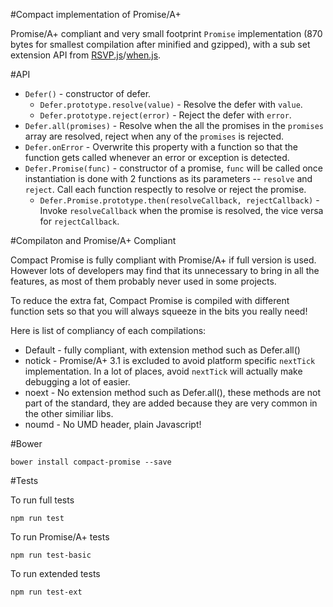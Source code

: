 #Compact implementation of Promise/A+

Promise/A+ compliant and very small footprint `Promise` implementation (870 bytes for smallest compilation after minified and gzipped), with a sub set extension API from [RSVP.js](https://github.com/tildeio/rsvp.js/)/[when.js](https://github.com/cujojs/when).



#API

* `Defer()` - constructor of defer.
    * `Defer.prototype.resolve(value)` - Resolve the defer with `value`.
    * `Defer.prototype.reject(error)` - Reject the defer with `error`.
* `Defer.all(promises)` - Resolve when the all the promises in the `promises` array are resolved, reject when any of the `promises` is rejected.
* `Defer.onError` - Overwrite this property with a function so that the function gets called whenever an error or exception is detected.
* `Defer.Promise(func)` - constructor of a promise, `func` will be called once instantiation is done with 2 functions as its parameters -- `resolve` and `reject`. Call each function respectly to resolve or reject the promise.
    * `Defer.Promise.prototype.then(resolveCallback, rejectCallback)` - Invoke `resolveCallback` when the promise is resolved, the vice versa for `rejectCallback`.

#Compilaton and Promise/A+ Compliant

Compact Promise is fully compliant with Promise/A+ if full version is used. However lots of developers may find that its unnecessary to bring in all the features, as most of them probably never used in some projects.

To reduce the extra fat, Compact Promise is compiled with different function sets so that you will always squeeze in the bits you really need! 

Here is list of compliancy of each compilations:

* Default - fully compliant, with extension method such as Defer.all()
* notick - Promise/A+ 3.1 is excluded to avoid platform specific `nextTick` implementation. In a lot of places, avoid `nextTick` will actually make debugging a lot of easier.
* noext - No extension method such as Defer.all(), these methods are not part of the standard, they are added because they are very common in the other similiar libs.
* noumd - No UMD header, plain Javascript!

#Bower

`bower install compact-promise --save`

#Tests

To run full tests

`npm run test`

To run Promise/A+ tests

`npm run test-basic`

To run extended tests

`npm run test-ext`